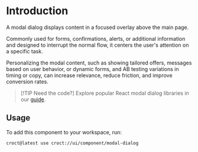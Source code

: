 # Introduction

A modal dialog displays content in a focused overlay above the main page.

Commonly used for forms, confirmations, alerts, or additional information and designed to interrupt the normal flow,
it centers the user's attention on a specific task.

Personalizing the modal content, such as showing tailored offers, messages based on user behavior, or dynamic forms,
and AB testing variations in timing or copy, can increase relevance, reduce friction, and improve conversion rates.

> [!TIP Need the code?]
> Explore popular React modal dialog libraries in our [guide](https://blog.croct.com/post/best-react-modal-dialog-libraries).

## Usage

To add this component to your workspace, run:

```js-pm
croct@latest use croct://ui/component/modal-dialog
```

